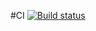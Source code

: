#CI [![Build status](https://ci.appveyor.com/api/projects/status/ju89xud849xsat2p?svg=true)](https://ci.appveyor.com/project/kirilliqa37/java-postmanecho)
